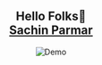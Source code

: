 <h2 align="center">
  Hello Folks👋<br/>
  <a href="https://sachin-parmar.vercel.app/" target="_blank">Sachin Parmar</a>
</h2>
<div align="center">
  <img alt="Demo" src="" />
</div>
